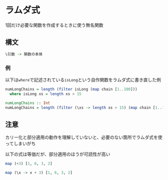 # ラムダ式

1回だけ必要な関数を作成するときに使う無名関数

## 構文

```hs
\引数 -> 関数の本体
```

### 例

以下は`where`で記述されている`isLong`という自作関数をラムダ式に書き直した例

```hs
numLongChains = length (filter isLong (map chain [1..100]))
  where isLong xs = length xs > 15
```

```hs
numLongChains :: Int
numLongChains = length (filter (\xs -> length xs > 15) (map chain [1..100]))
```

## 注意

カリー化と部分適用の動作を理解していないと、必要のない箇所でラムダ式を使ってしまいがち

以下の式は等価だが、部分適用のほうが可読性が高い

```hs
map (+3) [1, 6, 3, 2]
```

```hs
map (\x -> x + 3) [1, 6, 3, 2]
```
